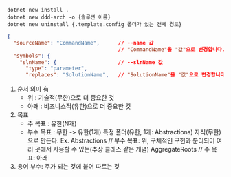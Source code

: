 ```
dotnet new install .
dotnet new ddd-arch -o {솔루션 이름}
dotnet new uninstall {.template.config 폴더가 있는 전체 경로}
```

```json
{
  "sourceName": "CommandName",      // --name 값
                                    // "CommandName"을 "값"으로 변경합니다.
  "symbols": {
    "slnName": {                    // --slnName 값
      "type": "parameter",
      "replaces": "SolutionName",   // "SolutionName"을 "값"으로 변경합니다.
```

1. 순서 의미 有
   - 위    : 기술적(무한)으로 더 중요한 것
   - 아래  : 비즈니스적(유한)으로 더 중요한 것
2. 목표
   - 주 목표   : 유한(N개)
   - 부수 목표 : 무한 -> 유한(1개)
     특정 폴더(유한, 1개: Abstractions) 자식(무한)으로 만든다.
     Ex.
        Abstractions          // 부수 목표: 위, 구체적인 구현과 분리되어 여러 곳에서 사용할 수 있는(추상 클래스 같은 개념)
        AggregateRoots        // 주 목표: 아래
3. 용어
  부수: 주가 되는 것에 붙어 따르는 것
```